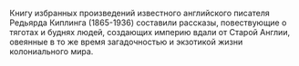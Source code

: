 <!--2017-01-04 13:37:37-->
Книгу избранных произведений известного английского писателя Редьярда Киплинга (1865-1936) составили рассказы, повествующие о тяготах и буднях людей, создающих империю вдали от Старой Англии, овеянные в то же время загадочностью и экзотикой жизни колониального мира.